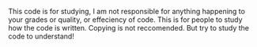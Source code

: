 This code is for studying, I am not responsible for anything happening to your grades or quality, or effeciency of code. This is for people to study how the code is written. Copying is not reccomended. But try to study the code to understand!
